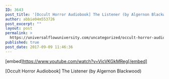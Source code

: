 ```yaml
---
ID: 3643
post_title: '[Occult Horror Audiobook] The Listener (by Algernon Blackwood)'
author: abbie04m553726
post_excerpt: ""
layout: post
permalink: >
  https://universalflowuniversity.com/uncategorized/occult-horror-audiobook-the-listener-by-algernon-blackwood/
published: true
post_date: 2017-09-09 11:46:36
---
```

[embed]https://www.youtube.com/watch?v=VicVKGkMReg[/embed]<br>
<p>[Occult Horror Audiobook] The Listener (by Algernon Blackwood)</p>